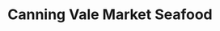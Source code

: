 ---
title: "Canning Vale Market Seafood"
url: /willetton/canning-vale-market-seafood/
shop: seafood
---